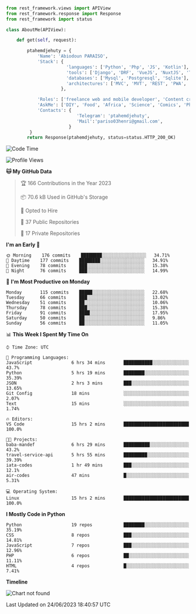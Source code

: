 ###
```python
from rest_framework.views import APIView
from rest_framework.response import Response
from rest_framework import status

class AboutMe(APIView):

    def get(self, request):

        ptahemdjehuty = {
            'Name': 'Abiodoun PARAISO',
            'Stack': {
                       'languages': ['Python', 'Php', 'JS', 'Kotlin'],
                       'tools': ['Django', 'DRF', 'VueJS', 'NuxtJS', 'Threejs' 'React', 'Kotlin', 'Electron'],
                       'databases': ['Mysql', 'Postgresql', 'Sqlite'],
                       'architectures': ['MVC', 'MVT', 'REST', 'PWA', 'SPA', 'MicroServices']
                     },

            'Roles': ['freelance web and mobile developer', 'Content creator', 'Teacher', 'Mentor'],
            'AskMe': ['DIY', 'Food', 'Africa', 'Science', 'Comics', 'Photography', 'Tech', 'Programming'],
            'Contacts': {
                           'Telegram': 'ptahemdjehuty',
                           'Mail':'pariso03henri@gmail.com',
                        }
         }
        return Response(ptahemdjehuty, status=status.HTTP_200_OK)

```                    

<!--START_SECTION:waka-->
![Code Time](http://img.shields.io/badge/Code%20Time-640%20hrs%2040%20mins-blue)

![Profile Views](http://img.shields.io/badge/Profile%20Views-0-blue)

**🐱 My GitHub Data** 

> 🏆 166 Contributions in the Year 2023
 > 
> 📦 70.6 kB Used in GitHub's Storage 
 > 
> 💼 Opted to Hire
 > 
> 📜 37 Public Repositories 
 > 
> 🔑 17 Private Repositories  
 > 
**I'm an Early 🐤** 

```text
🌞 Morning    176 commits    ████████░░░░░░░░░░░░░░░░░   34.71% 
🌆 Daytime    177 commits    ████████░░░░░░░░░░░░░░░░░   34.91% 
🌃 Evening    78 commits     ███░░░░░░░░░░░░░░░░░░░░░░   15.38% 
🌙 Night      76 commits     ███░░░░░░░░░░░░░░░░░░░░░░   14.99%

```
📅 **I'm Most Productive on Monday** 

```text
Monday       115 commits    █████░░░░░░░░░░░░░░░░░░░░   22.68% 
Tuesday      66 commits     ███░░░░░░░░░░░░░░░░░░░░░░   13.02% 
Wednesday    51 commits     ██░░░░░░░░░░░░░░░░░░░░░░░   10.06% 
Thursday     78 commits     ███░░░░░░░░░░░░░░░░░░░░░░   15.38% 
Friday       91 commits     ████░░░░░░░░░░░░░░░░░░░░░   17.95% 
Saturday     50 commits     ██░░░░░░░░░░░░░░░░░░░░░░░   9.86% 
Sunday       56 commits     ██░░░░░░░░░░░░░░░░░░░░░░░   11.05%

```


📊 **This Week I Spent My Time On** 

```text
⌚︎ Time Zone: UTC

💬 Programming Languages: 
JavaScript               6 hrs 34 mins       ███████████░░░░░░░░░░░░░░   43.7% 
Python                   5 hrs 19 mins       ████████░░░░░░░░░░░░░░░░░   35.39% 
JSON                     2 hrs 3 mins        ███░░░░░░░░░░░░░░░░░░░░░░   13.65% 
Git Config               18 mins             ░░░░░░░░░░░░░░░░░░░░░░░░░   2.07% 
Text                     15 mins             ░░░░░░░░░░░░░░░░░░░░░░░░░   1.74%

🔥 Editors: 
VS Code                  15 hrs 2 mins       █████████████████████████   100.0%

🐱‍💻 Projects: 
baba-mandef              6 hrs 29 mins       ██████████░░░░░░░░░░░░░░░   43.2% 
travel-service-api       5 hrs 55 mins       █████████░░░░░░░░░░░░░░░░   39.39% 
iata-codes               1 hr 49 mins        ███░░░░░░░░░░░░░░░░░░░░░░   12.1% 
air-codes                47 mins             █░░░░░░░░░░░░░░░░░░░░░░░░   5.31%

💻 Operating System: 
Linux                    15 hrs 2 mins       █████████████████████████   100.0%

```

**I Mostly Code in Python** 

```text
Python                   19 repos            ████████░░░░░░░░░░░░░░░░░   35.19% 
CSS                      8 repos             ███░░░░░░░░░░░░░░░░░░░░░░   14.81% 
JavaScript               7 repos             ███░░░░░░░░░░░░░░░░░░░░░░   12.96% 
PHP                      6 repos             ██░░░░░░░░░░░░░░░░░░░░░░░   11.11% 
HTML                     4 repos             █░░░░░░░░░░░░░░░░░░░░░░░░   7.41%

```


**Timeline**

![Chart not found](https://raw.githubusercontent.com/ptahemdjehuty/ptahemdjehuty/main/charts/bar_graph.png) 


 Last Updated on 24/06/2023 18:40:57 UTC
<!--END_SECTION:waka-->
